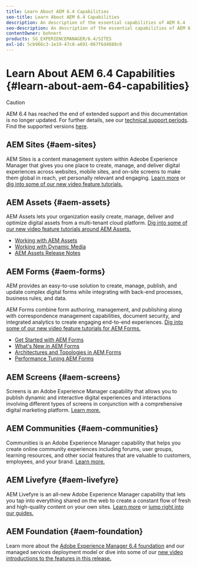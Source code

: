 ```yaml
---
title: Learn About AEM 6.4 Capabilities
seo-title: Learn About AEM 6.4 Capabilities
description: An description of the essential capabilities of AEM 6.4
seo-description: An description of the essential capabilities of AEM 6.4
contentOwner: bohnert
products: SG_EXPERIENCEMANAGER/6.4/SITES
exl-id: 5cb966c3-1e19-47c8-a691-067f6d4680c0
---
```

# Learn About AEM 6.4 Capabilities {#learn-about-aem-64-capabilities}

>[!CAUTION]
>
>AEM 6.4 has reached the end of extended support and this documentation is no longer updated. For further details, see our [technical support periods](https://helpx.adobe.com/support/programs/eol-matrix.html). Find the supported versions [here](https://experienceleague.adobe.com/docs/).

## AEM Sites {#aem-sites}

AEM Sites is a content management system within Adeobe Experience Manager that gives you one place to create, manage, and deliver digital experiences across websites, mobile sites, and on-site screens to make them global in reach, yet personally relevant and engaging. [Learn more](https://business.adobe.com/products/experience-manager/sites/web-content-management.html) or [dig into some of our new video feature tutorials.](https://experienceleague.adobe.com/docs/experience-manager-learn/sites/overview.html)

## AEM Assets {#aem-assets}

AEM Assets lets your organization easily create, manage, deliver and optimize digital assets from a multi-tenant cloud platform. [Dig into some of our new video feature tutorials around AEM Assets.](https://experienceleague.adobe.com/docs/experience-manager-learn/assets/overview.html)

* [Working with AEM Assets](/help/assets/managing-assets-touch-ui.md)
* [Working with Dynamic Media](/help/assets/dynamic-media.md)
* [AEM Assets Release Notes](/help/release-notes/assets.md)

## AEM Forms {#aem-forms}

AEM provides an easy-to-use solution to create, manage, publish, and update complex digital forms while integrating with back-end processes, business rules, and data.

AEM Forms combine form authoring, management, and publishing along with correspondence management capabilities, document security, and integrated analytics to create engaging end-to-end experiences. [Dig into some of our new video feature tutorials for AEM Forms.](https://experienceleague.adobe.com/docs/experience-manager-learn/forms/overview.html)

* [Get Started with AEM Forms](/help/forms/using/introduction-aem-forms.md)
* [What's New in AEM Forms](/help/forms/using/whats-new.md)
* [Architectures and Topologies in AEM Forms](/help/forms/using/aem-forms-architecture-deployment.md)
* [Performance Tuning AEM Forms](/help/forms/using/performance-tuning-aem-forms.md)

## AEM Screens {#aem-screens}

Screens is an Adobe Experience Manager capability that allows you to publish dynamic and interactive digital experiences and interactions involving different types of screens in conjunction with a comprehensive digital marketing platform.  [Learn more.](https://experienceleague.adobe.com/docs/experience-manager-screens/user-guide/aem-screens-introduction.html)

## AEM Communities {#aem-communities}

Communities is an Adobe Experience Manager capability that helps you create online community experiences including forums, user groups, learning resources, and other social features that are valuable to customers, employees, and your brand. [Learn more.](https://business.adobe.com/products/experience-manager/sites/aem-sites.html)

## AEM Livefyre {#aem-livefyre}

AEM Livefyre is an all-new Adobe Experience Manager capability that lets you tap into everything shared on the web to create a constant flow of fresh and high-quality content on your own sites. [Learn more](https://business.adobe.com/products/experience-manager/sites/aem-sites.html) or [jump right into our guides.](https://experienceleague.adobe.com/docs/livefyre/implementation/home.html)

## AEM Foundation {#aem-foundation}

Learn more about the [Adobe Experience Manager 6.4 foundation](/help/sites-deploying/home.md) and our managed services deployment model or dive into some of our [new video introductions to the features in this release.](https://experienceleague.adobe.com/docs/experience-manager-learn/sites/overview.html)
